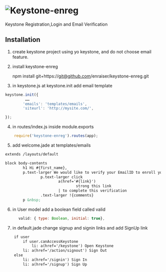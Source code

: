 ![Keystone-enreg](https://www.enraiser.com/mod/enraiser/graphics/site_logo.png)
=====

Keystone Registration,Login and Email Verification

## Installation

1. create keystone project using yo keystone, and do not choose email feature.
2. install keystone-enreg

    npm install git+https://git@github.com/enraiser/keystone-enreg.git
3. in keystone.js at keystone.init add email template

```javascript
keystone.init({
         ……
        'emails': 'templates/emails',
        'siteurl': 'http://mysite.com/',

}); 
```

4. in routes/index.js inside module.exports 

```javascript
    require('keystone-enreg').routes(app);
```

5. add welcome.jade  at templates/emails

```html
extends /layouts/default

block body-contents
        h1 Hi #{first_name},
        p.text-larger We would like to verify your EmailID to enroll you on #{brand}:
                p.text-larger click
                        a(href='#{link}') 
                                strong this link
                        | to complete this verification
                .text-larger !{comments}
        p &nbsp;

```

6. in User model add a boolean field called valid

```javascript
      valid: { type: Boolean, initial: true},
```

7. in default.jade change signup and signin links  and add SignUp link

```html
    if user
        if user.canAccessKeystone
            li: a(href='/keystone') Open Keystone
        li: a(href='/action/signout') Sign Out
    else
        li: a(href='/signin') Sign In
        li: a(href='/signup') Sign Up
```

